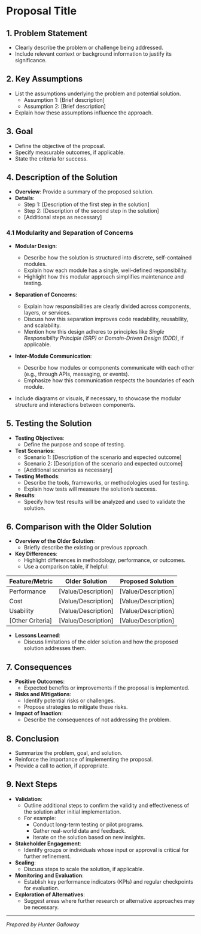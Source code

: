 # Proposal Title

## 1. Problem Statement
- Clearly describe the problem or challenge being addressed.
- Include relevant context or background information to justify its significance.

## 2. Key Assumptions
- List the assumptions underlying the problem and potential solution.
  - Assumption 1: [Brief description]
  - Assumption 2: [Brief description]
- Explain how these assumptions influence the approach.

## 3. Goal
- Define the objective of the proposal.
- Specify measurable outcomes, if applicable.
- State the criteria for success.

## 4. Description of the Solution
- **Overview**: Provide a summary of the proposed solution.
- **Details**:
  - Step 1: [Description of the first step in the solution]
  - Step 2: [Description of the second step in the solution]
  - [Additional steps as necessary]

### 4.1 Modularity and Separation of Concerns
- **Modular Design**:
  - Describe how the solution is structured into discrete, self-contained modules.
  - Explain how each module has a single, well-defined responsibility.
  - Highlight how this modular approach simplifies maintenance and testing.
- **Separation of Concerns**:
  - Explain how responsibilities are clearly divided across components, layers, or services.
  - Discuss how this separation improves code readability, reusability, and scalability.
  - Mention how this design adheres to principles like *Single Responsibility Principle (SRP)* or *Domain-Driven Design (DDD)*, if applicable.
- **Inter-Module Communication**:
  - Describe how modules or components communicate with each other (e.g., through APIs, messaging, or events).
  - Emphasize how this communication respects the boundaries of each module.

- Include diagrams or visuals, if necessary, to showcase the modular structure and interactions between components.

## 5. Testing the Solution
- **Testing Objectives**:
  - Define the purpose and scope of testing.
- **Test Scenarios**:
  - Scenario 1: [Description of the scenario and expected outcome]
  - Scenario 2: [Description of the scenario and expected outcome]
  - [Additional scenarios as necessary]
- **Testing Methods**:
  - Describe the tools, frameworks, or methodologies used for testing.
  - Explain how tests will measure the solution’s success.
- **Results**:
  - Specify how test results will be analyzed and used to validate the solution.

## 6. Comparison with the Older Solution
- **Overview of the Older Solution**:
  - Briefly describe the existing or previous approach.
- **Key Differences**:
  - Highlight differences in methodology, performance, or outcomes.
  - Use a comparison table, if helpful:

| Feature/Metric      | Older Solution        | Proposed Solution        |
|---------------------|-----------------------|--------------------------|
| Performance         | [Value/Description]  | [Value/Description]      |
| Cost                | [Value/Description]  | [Value/Description]      |
| Usability           | [Value/Description]  | [Value/Description]      |
| [Other Criteria]    | [Value/Description]  | [Value/Description]      |

- **Lessons Learned**:
  - Discuss limitations of the older solution and how the proposed solution addresses them.

## 7. Consequences
- **Positive Outcomes**:
  - Expected benefits or improvements if the proposal is implemented.
- **Risks and Mitigations**:
  - Identify potential risks or challenges.
  - Propose strategies to mitigate these risks.
- **Impact of Inaction**:
  - Describe the consequences of not addressing the problem.

## 8. Conclusion
- Summarize the problem, goal, and solution.
- Reinforce the importance of implementing the proposal.
- Provide a call to action, if appropriate.

## 9. Next Steps
- **Validation**:
  - Outline additional steps to confirm the validity and effectiveness of the solution after initial implementation.
  - For example:
    - Conduct long-term testing or pilot programs.
    - Gather real-world data and feedback.
    - Iterate on the solution based on new insights.
- **Stakeholder Engagement**:
  - Identify groups or individuals whose input or approval is critical for further refinement.
- **Scaling**:
  - Discuss steps to scale the solution, if applicable.
- **Monitoring and Evaluation**:
  - Establish key performance indicators (KPIs) and regular checkpoints for evaluation.
- **Exploration of Alternatives**:
  - Suggest areas where further research or alternative approaches may be necessary.

---

*Prepared by Hunter Galloway*
